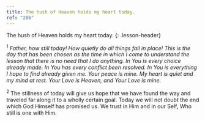 ```yaml
---
title: The hush of Heaven holds my heart today.
ref: "286"
---
```


The hush of Heaven holds my heart today.
{: .lesson-header}

<sup>1</sup> *Father, how still today! How quietly do all things fall in
place! This is the day that has been chosen as the time in which I come
to understand the lesson that there is no need that I do anything. In
You is every choice already made. In You has every conflict been
resolved. In You is everything I hope to find already given me. Your
peace is mine. My heart is quiet and my mind at rest. Your Love is
Heaven, and Your Love is mine.*

<sup>2</sup> The stillness of today will give us hope that we have found
the way and traveled far along it to a wholly certain goal. Today we
will not doubt the end which God Himself has promised us. We trust in
Him and in our Self, Who still is one with Him.

